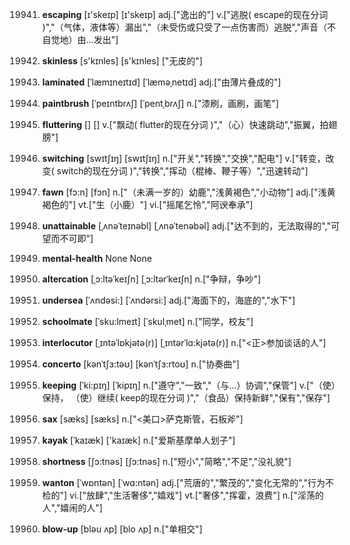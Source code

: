 19941. **escaping**
[ɪ'skeɪp]  [ɪ'skeɪp]
adj.["逸出的"]  v.["逃脱( escape的现在分词 )","（气体，液体等）漏出","（未受伤或只受了一点伤害而）逃脱","声音（不自觉地）由…发出"]  

19942. **skinless**
[s'kɪnles]  [s'kɪnles]
["无皮的"]  

19943. **laminated**
[ˈlæmɪneɪtɪd]  [ˈlæməˌnetɪd]
adj.["由薄片叠成的"]  

19944. **paintbrush**
[ˈpeɪntbrʌʃ]  [ˈpentˌbrʌʃ]
n.["漆刷，画刷，画笔"]  

19945. **fluttering**
[]  []
v.["飘动( flutter的现在分词 )","（心）快速跳动","振翼，拍翅膀"]  

19946. **switching**
[swɪtʃɪŋ]  [swɪtʃɪŋ]
n.["开关","转换","交换","配电"]  v.["转变，改变( switch的现在分词 )","转换","挥动（棍棒、鞭子等）","迅速转动"]  

19947. **fawn**
[fɔ:n]  [fɔn]
n.["（未满一岁的）幼鹿","浅黄褐色","小动物"]  adj.["浅黄褐色的"]  vt.["生（小鹿）"]  vi.["摇尾乞怜","阿谀奉承"]  

19948. **unattainable**
[ˌʌnəˈteɪnəbl]  [ˌʌnəˈtenəbəl]
adj.["达不到的，无法取得的","可望而不可即"]  

19949. **mental-health**
None
None

19950. **altercation**
[ˌɔ:ltəˈkeɪʃn]  [ˌɔ:ltərˈkeɪʃn]
n.["争辩，争吵"]  

19951. **undersea**
[ˈʌndəsi:]  [ˈʌndərsi:]
adj.["海面下的，海底的","水下"]  

19952. **schoolmate**
[ˈsku:lmeɪt]  [ˈskulˌmet]
n.["同学，校友"]  

19953. **interlocutor**
[ˌɪntəˈlɒkjətə(r)]  [ˌɪntərˈlɑ:kjətə(r)]
n.["<正>参加谈话的人"]  

19954. **concerto**
[kənˈtʃɜ:təʊ]  [kənˈtʃɜ:rtoʊ]
n.["协奏曲"]  

19955. **keeping**
[ˈki:pɪŋ]  [ˈkipɪŋ]
n.["遵守","一致","（与…）协调","保管"]  v.["（使）保持， （使）继续( keep的现在分词 )","（食品）保持新鲜","保有","保存"]  

19956. **sax**
[sæks]  [sæks]
n.["<美口>萨克斯管，石板斧"]  

19957. **kayak**
[ˈkaɪæk]  ['kaɪæk]
n.["爱斯基摩单人划子"]  

19958. **shortness**
[ʃɔ:tnəs]  [ʃɔ:tnəs]
n.["短小","简略","不足","没礼貌"]  

19959. **wanton**
[ˈwɒntən]  [ˈwɑ:ntən]
adj.["荒唐的","繁茂的","变化无常的","行为不检的"]  vi.["放肆","生活奢侈","嬉戏"]  vt.["奢侈","挥霍，浪费"]  n.["淫荡的人","嬉闹的人"]  

19960. **blow-up**
[bləu ʌp]  [blo ʌp]
n.["单相交"]  

